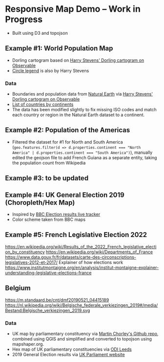 # Responsive Map Demo – Work in Progress

-   Built using D3 and topojson

## Example #1: World Population Map

-   Dorling cartogram based on [Harry Stevens' Dorling cartogram on Observable](https://observablehq.com/@harrystevens/dorling-cartogram)
-   [Circle legend](https://observablehq.com/@harrystevens/circle-legend) is also by Harry Stevens

### Data

-   Boundaries and population data from [Natural Earth](https://www.naturalearthdata.com/downloads/110m-cultural-vectors/) via [Harry Stevens' Dorling cartogram on Observable](https://observablehq.com/@harrystevens/dorling-cartogram)
-   [List of countries by continents](https://statisticstimes.com/geography/countries-by-continents.php)
-   The data has been modified slightly to fix missing ISO codes and match each country or region in the Natural Earth dataset to a continent.

## Example #2: Population of the Americas

-   Filtered the dataset for #1 for North and South America (`geo.features.filter(d => d.properties.continent === "North America" | d.properties.continent === "South America")`), manually edited the geojson file to add French Guiana as a separate entity, taking the population count from Wikipedia

## Example #3: to be updated

## Example #4: UK General Election 2019 (Choropleth/Hex Map)

-   Inspired by [BBC Election results live tracker](https://www.bbc.co.uk/news/election/2019/results)
-   Color scheme taken from BBC maps

## Example #5: French Legislative Election 2022

https://en.wikipedia.org/wiki/Results_of_the_2022_French_legislative_election_by_constituency
https://en.wikipedia.org/wiki/Departments_of_France
https://www.data.gouv.fr/fr/datasets/carte-des-circonscriptions-legislatives-2012-et-2017/
Explainer of how elections work https://www.institutmontaigne.org/en/analysis/institut-montaigne-explainer-understanding-legislative-elections-france

## Belgium

https://m.standaard.be/cnt/dmf20190521_04415189
https://nl.wikipedia.org/wiki/Belgische_federale_verkiezingen_2019#/media/Bestand:Belgische_verkiezingen_2019.svg

### Data

-   UK map by parliamentary constituency via [Martin Chorley's Github repo](https://github.com/martinjc/UK-GeoJSON/), combined using QGIS and simplified and converted to topojson using mapshaper.org.
-   Hex map of UK parliamentary constituencies via [ODI Leeds](https://odileeds.github.io/hexmaps/constituencies/)
-   2019 General Election results via [UK Parliament website](https://commonslibrary.parliament.uk/research-briefings/cbp-8749/)
